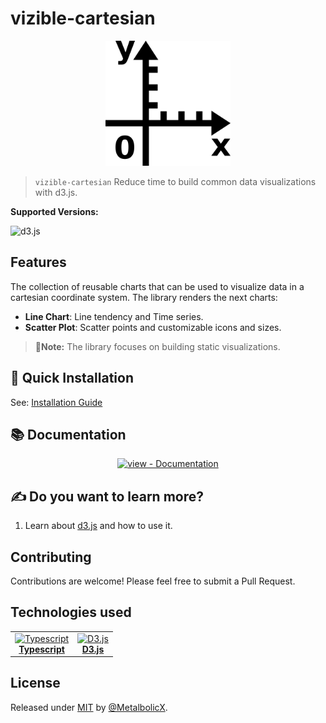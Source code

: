 # vizible-cartesian

<div align="center">
  <img src="./docs/_media/logo.svg" alt="vizible Logo" width="200" height="200" />
</div>

> `vizible-cartesian` Reduce time to build common data visualizations with d3.js.

**Supported Versions:**

![d3.js](https://img.shields.io/badge/d3.js->=7.x.x-blue)

## Features

The collection of reusable charts that can be used to visualize data in a cartesian coordinate system. The library renders the next charts:

- **Line Chart**: Line tendency and Time series.
- **Scatter Plot**: Scatter points and customizable icons and sizes.

> 📝**Note:** The library focuses on building static visualizations.

## 🚀 Quick Installation

See: [Installation Guide](https://metalbolicx.github.io/vizible-cartesian/#/getting-started)

## 📚 Documentation

<div align="center">

  [![view - Documentation](https://img.shields.io/badge/view-Documentation-blue?style=for-the-badge)](https://metalbolicx.github.io/vizible-cartesian/)

</div>

## ✍ Do you want to learn more?

 1. Learn about [d3.js](https://d3js.org/) and how to use it.

## Contributing

Contributions are welcome! Please feel free to submit a Pull Request.

## Technologies used

<table style="border: none;">
  <tr>
    <td align="center">
      <a href="https://www.typescriptlang.org/" target="_blank">
        <img src="https://upload.wikimedia.org/wikipedia/commons/4/4c/Typescript_logo_2020.svg" alt="Typescript" width="42" height="42" /><br/>
        <b>Typescript</b><br/>
      </a>
    </td>
    <td align="center">
      <a href="https://d3js.org/" target="_blank">
        <img src="https://upload.wikimedia.org/wikipedia/commons/1/15/Logo_D3.svg" alt="D3.js" width="42" height="42" /><br/>
        <b>D3.js</b><br/>
      </a>
    </td>
  </tr>
</table>

## License

Released under [MIT](/LICENSE) by [@MetalbolicX](https://github.com/MetalbolicX).
